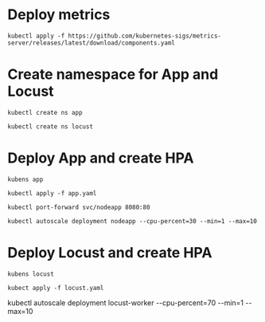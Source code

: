 # Deploy metrics
```
kubectl apply -f https://github.com/kubernetes-sigs/metrics-server/releases/latest/download/components.yaml
```
# Create namespace for App and Locust
```
kubectl create ns app
```
```
kubectl create ns locust
```

# Deploy App and create HPA
```
kubens app
```
```
kubectl apply -f app.yaml
```
```
kubectl port-forward svc/nodeapp 8080:80
```
```
kubectl autoscale deployment nodeapp --cpu-percent=30 --min=1 --max=10
```

# Deploy Locust and create HPA
```
kubens locust
```
```
kubect apply -f locust.yaml
```
kubectl autoscale deployment locust-worker --cpu-percent=70 --min=1 --max=10
```
